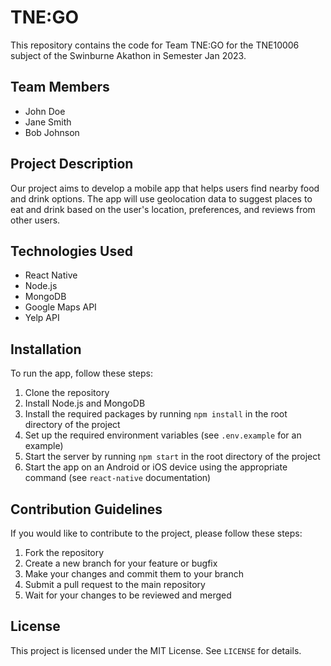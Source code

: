 # TNE:GO

This repository contains the code for Team TNE:GO for the TNE10006 subject of the Swinburne Akathon in Semester Jan 2023.

## Team Members
- John Doe
- Jane Smith
- Bob Johnson

## Project Description
Our project aims to develop a mobile app that helps users find nearby food and drink options. The app will use geolocation data to suggest places to eat and drink based on the user's location, preferences, and reviews from other users.

## Technologies Used
- React Native
- Node.js
- MongoDB
- Google Maps API
- Yelp API

## Installation
To run the app, follow these steps:

1. Clone the repository
2. Install Node.js and MongoDB
3. Install the required packages by running `npm install` in the root directory of the project
4. Set up the required environment variables (see `.env.example` for an example)
5. Start the server by running `npm start` in the root directory of the project
6. Start the app on an Android or iOS device using the appropriate command (see `react-native` documentation)

## Contribution Guidelines
If you would like to contribute to the project, please follow these steps:

1. Fork the repository
2. Create a new branch for your feature or bugfix
3. Make your changes and commit them to your branch
4. Submit a pull request to the main repository
5. Wait for your changes to be reviewed and merged

## License
This project is licensed under the MIT License. See `LICENSE` for details.

